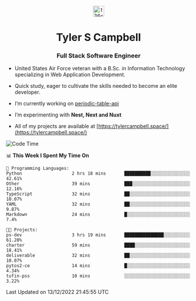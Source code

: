 <p align="center">
<a href="https://www.linkedin.com/in/t36campbell" target="blank"><img align="center" src="https://ik.imagekit.io/t36campbell/Portfolio/linkedin.png.original_m8bbGgPh6.png" alt="t36campbell" height="30" width="30" /></a>
</p>
<h1 align="center">Tyler S Campbell</h1>
<h3 align="center">Full Stack Software Engineer</h3>

* United States Air Force veteran with a B.Sc. in Information Technology specializing in Web Application Development. 

* Quick study, eager to cultivate the skills needed to become an elite developer.

* I’m currently working on [periodic-table-api](https://github.com/t36campbell/periodic-table-api)

* I’m experimenting with **Nest, Next and Nuxt**

* All of my projects are available at [https://tylercampbell.space/](https://tylercampbell.space/)

<!--START_SECTION:waka-->
![Code Time](http://img.shields.io/badge/Code%20Time-2%2C045%20hrs%201%20min-blue)

📊 **This Week I Spent My Time On** 

```text
💬 Programming Languages: 
Python                   2 hrs 18 mins       ██████████░░░░░░░░░░░░░░░   42.61% 
Other                    39 mins             ███░░░░░░░░░░░░░░░░░░░░░░   12.16% 
TypeScript               32 mins             ██░░░░░░░░░░░░░░░░░░░░░░░   10.07% 
YAML                     32 mins             ██░░░░░░░░░░░░░░░░░░░░░░░   9.87% 
Markdown                 24 mins             █░░░░░░░░░░░░░░░░░░░░░░░░   7.4%

🐱‍💻 Projects: 
ps-dev                   3 hrs 19 mins       ███████████████░░░░░░░░░░   61.28% 
charter                  59 mins             ████░░░░░░░░░░░░░░░░░░░░░   18.41% 
deliverable              32 mins             ██░░░░░░░░░░░░░░░░░░░░░░░   10.07% 
pytos2-ce                14 mins             █░░░░░░░░░░░░░░░░░░░░░░░░   4.34% 
tufin-pss                10 mins             ░░░░░░░░░░░░░░░░░░░░░░░░░   3.22%

```


 Last Updated on 13/12/2022 21:45:55 UTC
<!--END_SECTION:waka-->
